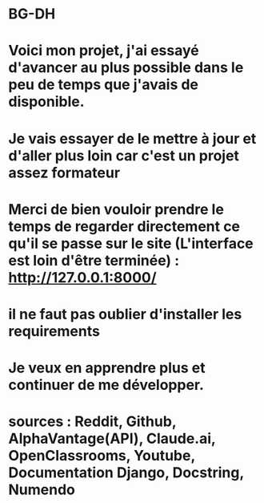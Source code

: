 # BG-DH

# Voici mon projet, j'ai essayé d'avancer au plus possible dans le peu de temps que j'avais de disponible. 
# Je vais essayer de le mettre à jour et d'aller plus loin car c'est un projet assez formateur
# Merci de bien vouloir prendre le temps de regarder directement ce qu'il se passe sur le site (L'interface est loin d'être terminée) : http://127.0.0.1:8000/
# il ne faut pas oublier d'installer les requirements 

# Je veux en apprendre plus et continuer de me développer. 

# sources : Reddit, Github, AlphaVantage(API), Claude.ai, OpenClassrooms, Youtube, Documentation Django, Docstring, Numendo